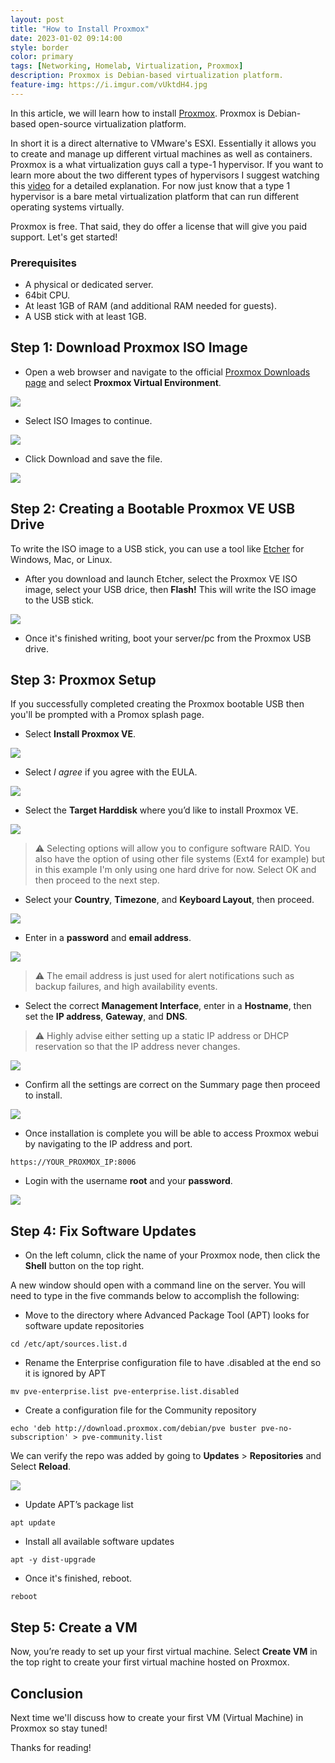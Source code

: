 ```yaml
---
layout: post
title: "How to Install Proxmox"
date: 2023-01-02 09:14:00
style: border
color: primary
tags: [Networking, Homelab, Virtualization, Proxmox]
description: Proxmox is Debian-based virtualization platform.
feature-img: https://i.imgur.com/vUktdH4.jpg
---
```


In this article, we will learn how to install [Proxmox](https://www.proxmox.com/en/). Proxmox is Debian-based  open-source virtualization platform.

In short it is a direct alternative to VMware's ESXI. Essentially it allows you to create and manage up different virtual machines as well as containers. Proxmox is a what virtualization guys call a type-1 hypervisor. If you want to learn more about the two different types of hypervisors I suggest watching this [video](https://www.youtube.com/watch?v=UEk0CKoeUnA) for a detailed explanation. For now just know that a type 1 hypervisor is a bare metal virtualization platform that can run different operating systems virtually.

Proxmox is free. That said, they do offer a license that will give you paid support. Let's get started!

### Prerequisites

- A physical or dedicated server.
- 64bit CPU.
- At least 1GB of RAM (and additional RAM needed for guests).
- A USB stick with at least 1GB.

## Step 1: Download Proxmox ISO Image

- Open a web browser and navigate to the official [Proxmox Downloads page](https://www.proxmox.com/en/downloads) and select **Proxmox Virtual Environment**.

![](https://i.imgur.com/HS1CQUA.png)

- Select ISO Images to continue.

![](https://i.imgur.com/4La11mo.png)

- Click Download and save the file.

![](https://i.imgur.com/tggbsb6.png)

## Step 2: Creating a Bootable Proxmox VE USB Drive

To write the ISO image to a USB stick, you can use a tool like [Etcher]() for Windows, Mac, or Linux.

- After you download and launch Etcher, select the Proxmox VE ISO image, select your USB drice, then **Flash!** This will write the ISO image to the USB stick.

![](https://i.imgur.com/sgIVoTk.png)

- Once it's finished writing, boot your server/pc from the Proxmox USB drive.

## Step 3: Proxmox Setup

If you successfully completed creating the Proxmox bootable USB then you'll be prompted with a Promox splash page.

- Select **Install Proxmox VE**.

![](https://i.imgur.com/of4JTCw.jpg)

- Select *I agree* if you agree with the EULA.

![](https://i.imgur.com/p6GmhBf.jpg)

- Select the **Target Harddisk** where you’d like to install Proxmox VE.

![](https://www.wundertech.net/wp-content/uploads/2022/05/InstallProxmox3-1024x665.jpg)

> ⚠️ Selecting options will allow you to configure software RAID. You also have the option of using other file systems (Ext4 for example) but in this example I'm only using one hard drive for now. Select OK and then proceed to the next step.

- Select your **Country**, **Timezone**, and **Keyboard Layout**, then proceed.

![](https://i.imgur.com/7ujpEhO.jpg)

- Enter in a **password** and **email address**. 

![](https://i.imgur.com/Cw9EYYc.jpg)

> ⚠️ The email address is just used for alert notifications such as backup failures, and high availability events.

- Select the correct **Management Interface**, enter in a **Hostname**, then set the **IP address**, **Gateway**, and **DNS**.

> ⚠️ Highly advise either setting up a static IP address or DHCP reservation so that the IP address never changes.

![](https://i.imgur.com/BibsMyF.jpg)

- Confirm all the settings are correct on the Summary page then proceed to install.

![](https://i.imgur.com/HbRCfLu.jpg)

- Once installation is complete you will be able to access Proxmox webui by navigating to the IP address and port.

```
https://YOUR_PROXMOX_IP:8006
```

- Login with the username **root** and your **password**.

![](https://i.imgur.com/avsVJOV.png)

## Step 4: Fix Software Updates

- On the left column, click the name of your Proxmox node, then click the **Shell** button on the top right. 

A new window should open with a command line on the server. You will need to type in the five commands below to accomplish the following:

- Move to the directory where Advanced Package Tool (APT) looks for software update repositories

```
cd /etc/apt/sources.list.d
```

- Rename the Enterprise configuration file to have .disabled at the end so it is ignored by APT

```
mv pve-enterprise.list pve-enterprise.list.disabled
```

- Create a configuration file for the Community repository

```
echo 'deb http://download.proxmox.com/debian/pve buster pve-no-subscription' > pve-community.list
```

We can verify the repo was added by going to **Updates** > **Repositories** and Select **Reload**.

![](https://i.imgur.com/3MWJqLv.png)

- Update APT’s package list

```
apt update
```

- Install all available software updates

```
apt -y dist-upgrade
```

- Once it's finished, reboot.

```
reboot
```

## Step 5: Create a VM

Now, you’re ready to set up your first virtual machine. Select **Create VM** in the top right to create your first virtual machine hosted on Proxmox.

## Conclusion

Next time we'll discuss how to create your first VM (Virtual Machine) in Proxmox so stay tuned! 

Thanks for reading!